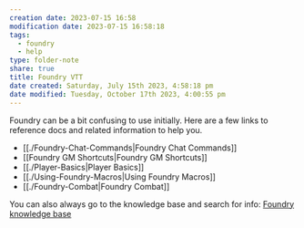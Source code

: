 ```yaml
---
creation date: 2023-07-15 16:58
modification date: 2023-07-15 16:58:18
tags:
  - foundry
  - help
type: folder-note
share: true
title: Foundry VTT
date created: Saturday, July 15th 2023, 4:58:18 pm
date modified: Tuesday, October 17th 2023, 4:00:55 pm
---
```


Foundry can be a bit confusing to use initially. Here are a few links to reference docs and related information to help you. 

- [[./Foundry-Chat-Commands|Foundry Chat Commands]]
- [[Foundry GM Shortcuts|Foundry GM Shortcuts]]
- [[./Player-Basics|Player Basics]]
- [[./Using-Foundry-Macros|Using Foundry Macros]]
- [[./Foundry-Combat|Foundry Combat]]


You can also always go to the knowledge base and search for info: [Foundry knowledge base](https://foundryvtt.com/kb)